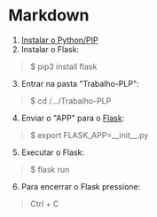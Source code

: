 # Markdown
1. [Instalar o Python/PIP](https://developer.mozilla.org/en-US/docs/Learn/Server-side/Django/development_environment#Installing_Python_3)
2. Instalar o Flask:
> $ pip3 install flask
3. Entrar na pasta "Trabalho-PLP":
> $ cd /.../Trabalho-PLP
4. Enviar o "APP" para o [Flask](https://flask.palletsprojects.com/en/1.1.x/quickstart/):
> $ export FLASK_APP=\_\_init\_\_.py
5. Executar o Flask:
> $ flask run
6. Para encerrar o Flask pressione:
> Ctrl + C
